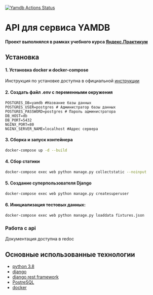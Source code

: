 [![Yamdb Actions Status](https://github.com/vdserg/yamdb_final/workflows/yamdb/badge.svg)](https://github.com/vdserg/yamdb_final/actions)
# API для сервиса YAMDB
#### Проект выполнялся в рамках учебного курса [Яндекс.Практикум](https://praktikum.yandex.ru/backend-developer/)
## Установка
#### 1. Установка docker и docker-compose
Инструкция по установке доступна в официальной [инструкции](https://www.docker.com/get-started)

#### 2. Создать файл .env с переменными окружения
````
POSTGRES_DB=yamdb #Название базы данных
POSTGRES_USER=postgres # Администратор базы данных
POSTGRES_PASSWORD=postgres # Пароль администратора
DB_HOST=db
DB_PORT=5432
NGINX_PORT=80
NGINX_SERVER_NAME=localhost #Адрес сервера
````

#### 3. Сборка и запуск контейнера
````bash
docker-compose up -d --build
````
#### 4. Сбор статики
````bash
docker-compose exec web python manage.py collectstatic --noinput
````
#### 5. Создание суперпользователя Django
````bash
docker-compose exec web python manage.py createsuperuser
````
#### 6. Инициализация тестовых данных:
````bash
docker-compose exec web python manage.py loaddata fixtures.json
````

### Работа с api
Документация доступна в redoc

## Основные использованные технологии
* [python 3.8](https://www.python.org)
* [django](https://www.djangoproject.com/)
* [django rest framework](https://www.django-rest-framework.org/)
* [PostreSQL](https://postgresql.com/)
* [docker](https://www.docker.com)
